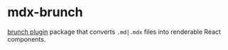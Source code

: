 # mdx-brunch

[brunch plugin](https://brunch.io/plugins) package that converts `.md|.mdx` files into renderable React components.
